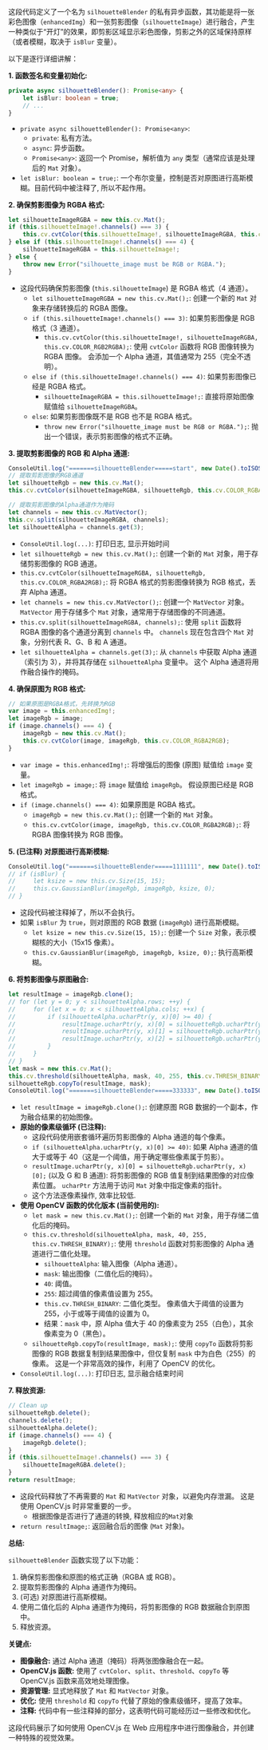 这段代码定义了一个名为 `silhouetteBlender` 的私有异步函数，其功能是将一张彩色图像（`enhancedImg`）和一张剪影图像（`silhouetteImage`）进行融合，产生一种类似于“开灯”的效果，即剪影区域显示彩色图像，剪影之外的区域保持原样（或者模糊，取决于 `isBlur` 变量）。

以下是逐行详细讲解：

**1. 函数签名和变量初始化:**

```typescript
private async silhouetteBlender(): Promise<any> {
    let isBlur: boolean = true;
    // ...
}
```

*   `private async silhouetteBlender(): Promise<any>`:
    *   `private`: 私有方法。
    *   `async`: 异步函数。
    *   `Promise<any>`: 返回一个 Promise，解析值为 `any` 类型（通常应该是处理后的 `Mat` 对象）。
*   `let isBlur: boolean = true;`:  一个布尔变量，控制是否对原图进行高斯模糊。目前代码中被注释了, 所以不起作用。

**2. 确保剪影图像为 RGBA 格式:**

```typescript
let silhouetteImageRGBA = new this.cv.Mat();
if (this.silhouetteImage!.channels() === 3) {
    this.cv.cvtColor(this.silhouetteImage!, silhouetteImageRGBA, this.cv.COLOR_RGB2RGBA);
} else if (this.silhouetteImage!.channels() === 4) {
    silhouetteImageRGBA = this.silhouetteImage!;
} else {
    throw new Error("silhouette_image must be RGB or RGBA.");
}
```

*   这段代码确保剪影图像 (`this.silhouetteImage`) 是 RGBA 格式（4 通道）。
    *   `let silhouetteImageRGBA = new this.cv.Mat();`:  创建一个新的 `Mat` 对象来存储转换后的 RGBA 图像。
    *   `if (this.silhouetteImage!.channels() === 3)`:  如果剪影图像是 RGB 格式（3 通道）。
        *   `this.cv.cvtColor(this.silhouetteImage!, silhouetteImageRGBA, this.cv.COLOR_RGB2RGBA);`:  使用 `cvtColor` 函数将 RGB 图像转换为 RGBA 图像。  会添加一个 Alpha 通道，其值通常为 255（完全不透明）。
    *   `else if (this.silhouetteImage!.channels() === 4)`:  如果剪影图像已经是 RGBA 格式。
        *   `silhouetteImageRGBA = this.silhouetteImage!;`:  直接将原始图像赋值给 `silhouetteImageRGBA`。
    *   `else`:  如果剪影图像既不是 RGB 也不是 RGBA 格式。
        *   `throw new Error("silhouette_image must be RGB or RGBA.");`:  抛出一个错误，表示剪影图像的格式不正确。

**3. 提取剪影图像的 RGB 和 Alpha 通道:**

```typescript
ConsoleUtil.log("=======silhouetteBlender=====start", new Date().toISOString())
// 提取剪影图像的RGB通道
let silhouetteRgb = new this.cv.Mat();
this.cv.cvtColor(silhouetteImageRGBA, silhouetteRgb, this.cv.COLOR_RGBA2RGB);

// 提取剪影图像的Alpha通道作为掩码
let channels = new this.cv.MatVector();
this.cv.split(silhouetteImageRGBA, channels);
let silhouetteAlpha = channels.get(3);
```

*   `ConsoleUtil.log(...)`: 打印日志, 显示开始时间
*   `let silhouetteRgb = new this.cv.Mat();`: 创建一个新的 `Mat` 对象，用于存储剪影图像的 RGB 通道。
*   `this.cv.cvtColor(silhouetteImageRGBA, silhouetteRgb, this.cv.COLOR_RGBA2RGB);`:  将 RGBA 格式的剪影图像转换为 RGB 格式，丢弃 Alpha 通道。
*   `let channels = new this.cv.MatVector();`:  创建一个 `MatVector` 对象。`MatVector` 用于存储多个 `Mat` 对象，通常用于存储图像的不同通道。
*   `this.cv.split(silhouetteImageRGBA, channels);`:  使用 `split` 函数将 RGBA 图像的各个通道分离到 `channels` 中。  `channels` 现在包含四个 `Mat` 对象，分别代表 R、G、B 和 A 通道。
*   `let silhouetteAlpha = channels.get(3);`:  从 `channels` 中获取 Alpha 通道（索引为 3），并将其存储在 `silhouetteAlpha` 变量中。  这个 Alpha 通道将用作融合操作的掩码。

**4. 确保原图为 RGB 格式:**

```typescript
// 如果原图是RGBA格式，先转换为RGB
var image = this.enhancedImg!;
let imageRgb = image;
if (image.channels() === 4) {
    imageRgb = new this.cv.Mat();
    this.cv.cvtColor(image, imageRgb, this.cv.COLOR_RGBA2RGB);
}
```

*   `var image = this.enhancedImg!;`:  将增强后的图像 (原图) 赋值给 `image` 变量。
*   `let imageRgb = image;`:  将 `image` 赋值给 `imageRgb`。  假设原图已经是 RGB 格式。
*   `if (image.channels() === 4)`:  如果原图是 RGBA 格式。
    *   `imageRgb = new this.cv.Mat();`:  创建一个新的 `Mat` 对象。
    *   `this.cv.cvtColor(image, imageRgb, this.cv.COLOR_RGBA2RGB);`:  将 RGBA 图像转换为 RGB 图像。

**5. (已注释) 对原图进行高斯模糊:**

```typescript
ConsoleUtil.log("=======silhouetteBlender=====1111111", new Date().toISOString(), image.channels(), silhouetteImageRGBA.channels())
// if (isBlur) {
//     let ksize = new this.cv.Size(15, 15);
//     this.cv.GaussianBlur(imageRgb, imageRgb, ksize, 0);
// }
```

*   这段代码被注释掉了，所以不会执行。
*   如果 `isBlur` 为 `true`，则对原图的 RGB 数据 (`imageRgb`) 进行高斯模糊。
    *   `let ksize = new this.cv.Size(15, 15);`:  创建一个 `Size` 对象，表示模糊核的大小（15x15 像素）。
    *   `this.cv.GaussianBlur(imageRgb, imageRgb, ksize, 0);`:  执行高斯模糊。

**6. 将剪影图像与原图融合:**

```typescript
let resultImage = imageRgb.clone();
// for (let y = 0; y < silhouetteAlpha.rows; ++y) {
//     for (let x = 0; x < silhouetteAlpha.cols; ++x) {
//         if (silhouetteAlpha.ucharPtr(y, x)[0] >= 40) {
//             resultImage.ucharPtr(y, x)[0] = silhouetteRgb.ucharPtr(y, x)[0];
//             resultImage.ucharPtr(y, x)[1] = silhouetteRgb.ucharPtr(y, x)[1];
//             resultImage.ucharPtr(y, x)[2] = silhouetteRgb.ucharPtr(y, x)[2];
//         }
//     }
// }
let mask = new this.cv.Mat();
this.cv.threshold(silhouetteAlpha, mask, 40, 255, this.cv.THRESH_BINARY);
silhouetteRgb.copyTo(resultImage, mask);
ConsoleUtil.log("=======silhouetteBlender=====333333", new Date().toISOString())
```

*   `let resultImage = imageRgb.clone();`:  创建原图 RGB 数据的一个副本，作为融合结果的初始图像。
*   **原始的像素级循环 (已注释):**
    *   这段代码使用嵌套循环遍历剪影图像的 Alpha 通道的每个像素。
    *   `if (silhouetteAlpha.ucharPtr(y, x)[0] >= 40)`:  如果 Alpha 通道的值大于或等于 40（这是一个阈值，用于确定哪些像素属于剪影）。
    *   `resultImage.ucharPtr(y, x)[0] = silhouetteRgb.ucharPtr(y, x)[0];` (以及 G 和 B 通道):  将剪影图像的 RGB 值复制到结果图像的对应像素位置。  `ucharPtr` 方法用于访问 `Mat` 对象中指定像素的指针。
    *  这个方法逐像素操作, 效率比较低.
*   **使用 OpenCV 函数的优化版本 (当前使用的):**
    *   `let mask = new this.cv.Mat();`:  创建一个新的 `Mat` 对象，用于存储二值化后的掩码。
    *   `this.cv.threshold(silhouetteAlpha, mask, 40, 255, this.cv.THRESH_BINARY);`:  使用 `threshold` 函数对剪影图像的 Alpha 通道进行二值化处理。
        *   `silhouetteAlpha`:  输入图像（Alpha 通道）。
        *   `mask`:  输出图像（二值化后的掩码）。
        *   `40`:  阈值。
        *   `255`:  超过阈值的像素值设置为 255。
        *   `this.cv.THRESH_BINARY`:  二值化类型。  像素值大于阈值的设置为 255，小于或等于阈值的设置为 0。
        *   结果：`mask` 中，原 Alpha 值大于 40 的像素变为 255（白色），其余像素变为 0（黑色）。
    *   `silhouetteRgb.copyTo(resultImage, mask);`:  使用 `copyTo` 函数将剪影图像的 RGB 数据复制到结果图像中，但仅复制 `mask` 中为白色（255）的像素。  这是一个非常高效的操作，利用了 OpenCV 的优化。
*   `ConsoleUtil.log(...)`: 打印日志, 显示融合结束时间

**7. 释放资源:**

```typescript
// Clean up
silhouetteRgb.delete();
channels.delete();
silhouetteAlpha.delete();
if (image.channels() === 4) {
    imageRgb.delete();
}
if (this.silhouetteImage!.channels() === 3) {
    silhouetteImageRGBA.delete();
}
return resultImage;
```

*   这段代码释放了不再需要的 `Mat` 和 `MatVector` 对象，以避免内存泄漏。  这是使用 OpenCV.js 时非常重要的一步。
    *    根据图像是否进行了通道的转换, 释放相应的`Mat`对象
*   `return resultImage;`:  返回融合后的图像 (`Mat` 对象)。

**总结:**

`silhouetteBlender` 函数实现了以下功能：

1.  确保剪影图像和原图的格式正确（RGBA 或 RGB）。
2.  提取剪影图像的 Alpha 通道作为掩码。
3.  (可选) 对原图进行高斯模糊。
4.  使用二值化后的 Alpha 通道作为掩码，将剪影图像的 RGB 数据融合到原图中。
5.  释放资源。

**关键点:**

*   **图像融合:**  通过 Alpha 通道（掩码）将两张图像融合在一起。
*   **OpenCV.js 函数:**  使用了 `cvtColor`、`split`、`threshold`、`copyTo` 等 OpenCV.js 函数来高效地处理图像。
*   **资源管理:**  显式地释放了 `Mat` 和 `MatVector` 对象。
*   **优化:**  使用 `threshold` 和 `copyTo` 代替了原始的像素级循环，提高了效率。
*   **注释:**  代码中有一些注释掉的部分，这表明代码可能经历过一些修改和优化。

这段代码展示了如何使用 OpenCV.js 在 Web 应用程序中进行图像融合，并创建一种特殊的视觉效果。
